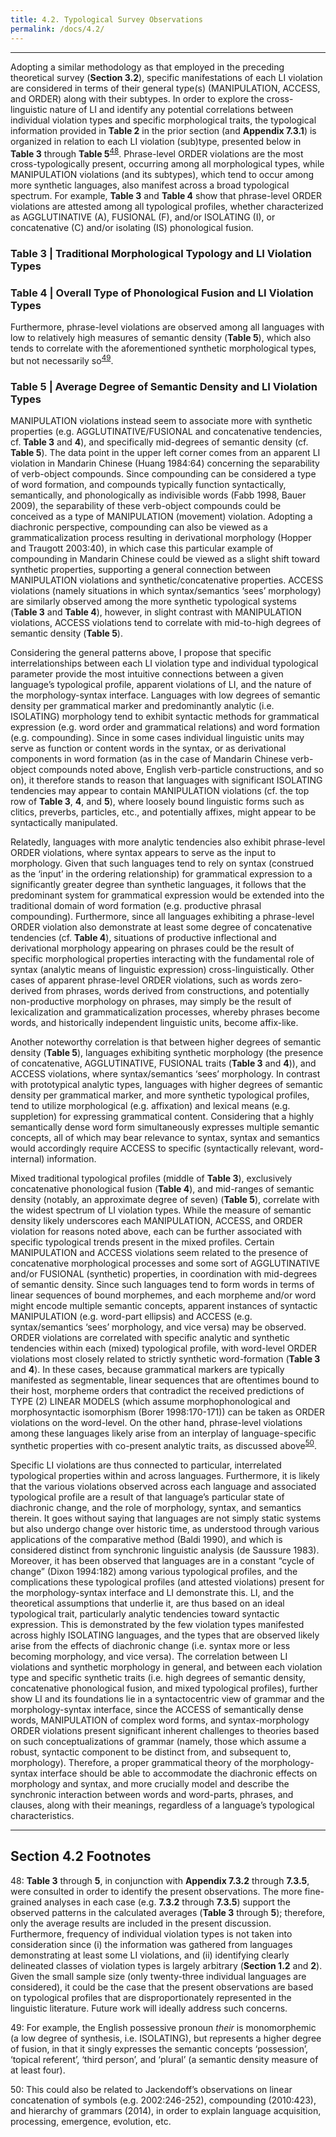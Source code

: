 ```yaml
---
title: 4.2. Typological Survey Observations
permalink: /docs/4.2/
---
```


***

Adopting a similar methodology as that employed in the preceding theoretical survey (**Section 3.2**), specific manifestations of each LI violation are considered in terms of their general type(s) (MANIPULATION, ACCESS, and ORDER) along with their subtypes. In order to explore the cross-linguistic nature of LI and identify any potential correlations between individual violation types and specific morphological traits, the typological information provided in **Table 2** in the prior section (and **Appendix 7.3.1**) is organized in relation to each LI violation (sub)type, presented below in **Table 3** through **Table 5**<sup>[48](#fn48)</sup>. Phrase-level ORDER violations are the most cross-typologically present, occurring among all morphological types, while MANIPULATION violations (and its subtypes), which tend to occur among more synthetic languages, also manifest across a broad typological spectrum. For example, **Table 3** and **Table 4** show that phrase-level ORDER violations are attested among all typological profiles, whether characterized as AGGLUTINATIVE (A), FUSIONAL (F), and/or ISOLATING (I), or concatenative (C) and/or isolating (IS) phonological fusion.  
  
### Table 3 | Traditional Morphological Typology and LI Violation Types
  
### Table 4 | Overall Type of Phonological Fusion and LI Violation Types
  
Furthermore, phrase-level violations are observed among all languages with low to relatively high measures of semantic density (**Table 5**), which also tends to correlate with the aforementioned synthetic morphological types, but not necessarily so<sup>[49](#fn49)</sup>.  
  
### Table 5 | Average Degree of Semantic Density and LI Violation Types
  
MANIPULATION violations instead seem to associate more with synthetic properties (e.g. AGGLUTINATIVE/FUSIONAL and concatenative tendencies, cf. **Table 3** and **4**), and specifically mid-degrees of semantic density (cf. **Table 5**). The data point in the upper left corner comes from an apparent LI violation in Mandarin Chinese (Huang 1984:64) concerning the separability of verb-object compounds. Since compounding can be considered a type of word formation, and compounds typically function syntactically, semantically, and phonologically as indivisible words (Fabb 1998, Bauer 2009), the separability of these verb-object compounds could be conceived as a type of MANIPULATION (movement) violation. Adopting a diachronic perspective, compounding can also be viewed as a grammaticalization process resulting in derivational morphology (Hopper and Traugott 2003:40), in which case this particular example of compounding in Mandarin Chinese could be viewed as a slight shift toward synthetic properties, supporting a general connection between MANIPULATION violations and synthetic/concatenative properties. ACCESS violations (namely situations in which syntax/semantics ‘sees’ morphology) are similarly observed among the more synthetic typological systems (**Table 3** and **Table 4**), however, in slight contrast with MANIPULATION violations, ACCESS violations tend to correlate with mid-to-high degrees of semantic density (**Table 5**).  
  
Considering the general patterns above, I propose that specific interrelationships between each LI violation type and individual typological parameter provide the most intuitive connections between a given language’s typological profile, apparent violations of LI, and the nature of the morphology-syntax interface. Languages with low degrees of semantic density per grammatical marker and predominantly analytic (i.e. ISOLATING) morphology tend to exhibit syntactic methods for grammatical expression (e.g. word order and grammatical relations) and word formation (e.g. compounding). Since in some cases individual linguistic units may serve as function or content words in the syntax, or as derivational components in word formation (as in the case of Mandarin Chinese verb-object compounds noted above, English verb-particle constructions, and so on), it therefore stands to reason that languages with significant ISOLATING tendencies may appear to contain MANIPULATION violations (cf. the top row of **Table 3**, **4**, and **5**), where loosely bound linguistic forms such as clitics, preverbs, particles, etc., and potentially affixes, might appear to be syntactically manipulated.  
  
Relatedly, languages with more analytic tendencies also exhibit phrase-level ORDER violations, where syntax appears to serve as the input to morphology. Given that such languages tend to rely on syntax (construed as the ‘input’ in the ordering relationship) for grammatical expression to a significantly greater degree than synthetic languages, it follows that the predominant system for grammatical expression would be extended into the traditional domain of word formation (e.g. productive phrasal compounding). Furthermore, since all languages exhibiting a phrase-level ORDER violation also demonstrate at least some degree of concatenative tendencies (cf. **Table 4**), situations of productive inflectional and derivational morphology appearing on phrases could be the result of specific morphological properties interacting with the fundamental role of syntax (analytic means of linguistic expression) cross-linguistically. Other cases of apparent phrase-level ORDER violations, such as words zero-derived from phrases, words derived from constructions, and potentially non-productive morphology on phrases, may simply be the result of lexicalization and grammaticalization processes, whereby phrases become words, and historically independent linguistic units, become affix-like.  
  
Another noteworthy correlation is that between higher degrees of semantic density (**Table 5**), languages exhibiting synthetic morphology (the presence of concatenative, AGGLUTINATIVE, FUSIONAL traits (**Table 3** and **4**)), and ACCESS violations, where syntax/semantics ‘sees’ morphology. In contrast with prototypical analytic types, languages with higher degrees of semantic density per grammatical marker, and more synthetic typological profiles, tend to utilize morphological (e.g. affixation) and lexical means (e.g. suppletion) for expressing grammatical content. Considering that a highly semantically dense word form simultaneously expresses multiple semantic concepts, all of which may bear relevance to syntax, syntax and semantics would accordingly require ACCESS to specific (syntactically relevant, word-internal) information.  
  
Mixed traditional typological profiles (middle of **Table 3**), exclusively concatenative phonological fusion (**Table 4**), and mid-ranges of semantic density (notably, an approximate degree of seven) (**Table 5**), correlate with the widest spectrum of LI violation types. While the measure of semantic density likely underscores each MANIPULATION, ACCESS, and ORDER violation for reasons noted above, each can be further associated with specific typological trends present in the mixed profiles. Certain MANIPULATION and ACCESS violations seem related to the presence of concatenative morphological processes and some sort of AGGLUTINATIVE and/or FUSIONAL (synthetic) properties, in coordination with mid-degrees of semantic density. Since such languages tend to form words in terms of linear sequences of bound morphemes, and each morpheme and/or word might encode multiple semantic concepts, apparent instances of syntactic MANIPULATION (e.g. word-part ellipsis) and ACCESS (e.g. syntax/semantics ‘sees’ morphology, and vice versa) may be observed. ORDER violations are correlated with specific analytic and synthetic tendencies within each (mixed) typological profile, with word-level ORDER violations most closely related to strictly synthetic word-formation (**Table 3** and **4**). In these cases, because grammatical markers are typically manifested as segmentable, linear sequences that are oftentimes bound to their host, morpheme orders that contradict the received predictions of TYPE (2) LINEAR MODELS (which assume morphophonological and morphosyntactic isomorphism (Borer 1998:170-171)) can be taken as ORDER violations on the word-level. On the other hand, phrase-level violations among these languages likely arise from an interplay of language-specific synthetic properties with co-present analytic traits, as discussed above<sup>[50](#fn50)</sup>.  
  
Specific LI violations are thus connected to particular, interrelated typological properties within and across languages. Furthermore, it is likely that the various violations observed across each language and associated typological profile are a result of that language’s particular state of diachronic change, and the role of morphology, syntax, and semantics therein. It goes without saying that languages are not simply static systems but also undergo change over historic time, as understood through various applications of the comparative method (Baldi 1990), and which is considered distinct from synchronic linguistic analysis (de Saussure 1983). Moreover, it has been observed that languages are in a constant “cycle of change” (Dixon 1994:182) among various typological profiles, and the complications these typological profiles (and attested violations) present for the morphology-syntax interface and LI demonstrate this. LI, and the theoretical assumptions that underlie it, are thus based on an ideal typological trait, particularly analytic tendencies toward syntactic expression. This is demonstrated by the few violation types manifested across highly ISOLATING languages, and the types that are observed likely arise from the effects of diachronic change (i.e. syntax more or less becoming morphology, and vice versa). The correlation between LI violations and synthetic morphology in general, and between each violation type and specific synthetic traits (i.e. high degrees of semantic density, concatenative phonological fusion, and mixed typological profiles), further show LI and its foundations lie in a syntactocentric view of grammar and the morphology-syntax interface, since the ACCESS of semantically dense words, MANIPULATION of complex word forms, and syntax-morphology ORDER violations present significant inherent challenges to theories based on such conceptualizations of grammar (namely, those which assume a robust, syntactic component to be distinct from, and subsequent to, morphology). Therefore, a proper grammatical theory of the morphology-syntax interface should be able to accommodate the diachronic effects on morphology and syntax, and more crucially model and describe the synchronic interaction between words and word-parts, phrases, and clauses, along with their meanings, regardless of a language’s typological characteristics.  
  
***
  
## Section 4.2 Footnotes
  
<a name="fn48">48</a>: **Table 3** through **5**, in conjunction with **Appendix 7.3.2** through **7.3.5**, were consulted in order to identify the present observations. The more fine-grained analyses in each case (e.g. **7.3.2** through **7.3.5**) support the observed patterns in the calculated averages (**Table 3** through **5**); therefore, only the average results are included in the present discussion. Furthermore, frequency of individual violation types is not taken into consideration since (i) the information was gathered from languages demonstrating at least some LI violations, and (ii) identifying clearly delineated classes of violation types is largely arbitrary (**Section 1.2** and **2**). Given the small sample size (only twenty-three individual languages are considered), it could be the case that the present observations are based on typological profiles that are disproportionately represented in the linguistic literature. Future work will ideally address such concerns.  
  
<a name="fn49">49</a>: For example, the English possessive pronoun *their* is monomorphemic (a low degree of synthesis, i.e. ISOLATING), but represents a higher degree of fusion, in that it singly expresses the semantic concepts ‘possession’, ‘topical referent’, ‘third person’, and ‘plural’ (a semantic density measure of at least four).  
  
<a name="fn50">50</a>: This could also be related to Jackendoff’s observations on linear concatenation of symbols (e.g. 2002:246-252), compounding (2010:423), and hierarchy of grammars (2014), in order to explain language acquisition, processing, emergence, evolution, etc.  
